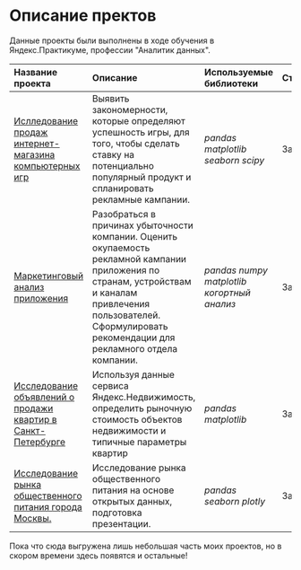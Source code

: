 # Описание пректов

Данные проекты были выполнены в ходе обучения в Яндекс.Практикуме, профессии "Аналитик данных". 

| Название проекта | Описание | Используемые библиотеки | Статус |
| :---------------------- | :---------------------- | :---------------------- | :---------------------- |
| [Ислледование продаж интернет-магазина компьютерных игр](https://github.com/npolatykin/yandex-praktikum-projects/tree/2b6cf08891219dde24161f7dad35aae3b4d249a9/%D0%98%D1%81%D0%BB%D0%BB%D0%B5%D0%B4%D0%BE%D0%B2%D0%B0%D0%BD%D0%B8%D0%B5%20%D0%BF%D1%80%D0%BE%D0%B4%D0%B0%D0%B6%20%D0%B8%D0%BD%D1%82%D0%B5%D1%80%D0%BD%D0%B5%D1%82-%D0%BC%D0%B0%D0%B3%D0%B0%D0%B7%D0%B8%D0%BD%D0%B0%20%D0%BA%D0%BE%D0%BC%D0%BF%D1%8C%D1%8E%D1%82%D0%B5%D1%80%D0%BD%D1%8B%D1%85%20%D0%B8%D0%B3%D1%80) | Выявить закономерности, которые определяют успешность игры, для того, чтобы сделать ставку на потенциально популярный продукт и спланировать рекламные кампании. | *pandas* *matplotlib* *seaborn* *scipy* | Завершен |
| [Маркетинговый анализ приложения](https://github.com/npolatykin/yandex-praktikum-projects/tree/2b6cf08891219dde24161f7dad35aae3b4d249a9/%D0%9C%D0%B0%D1%80%D0%BA%D0%B5%D1%82%D0%B8%D0%BD%D0%B3%D0%BE%D0%B2%D1%8B%D0%B9%20%D0%B0%D0%BD%D0%B0%D0%BB%D0%B8%D0%B7%20%D0%BF%D1%80%D0%B8%D0%BB%D0%BE%D0%B6%D0%B5%D0%BD%D0%B8%D1%8F) | Разобраться в причинах убыточности компании. Оценить окупаемость рекламной кампании приложения по странам, устройствам и каналам привлечения пользователей. Сформулировать рекомендации для рекламного отдела компании.| *pandas* *numpy* *matplotlib* *когортный анализ* | Завершен |
| [Исследование объявлений о продажи квартир в Санкт-Петербурге](https://github.com/npolatykin/yandex-praktikum-projects/tree/2b6cf08891219dde24161f7dad35aae3b4d249a9/%D0%98%D1%81%D1%81%D0%BB%D0%B5%D0%B4%D0%BE%D0%B2%D0%B0%D0%BD%D0%B8%D0%B5%20%D0%BE%D0%B1%D1%8A%D1%8F%D0%B2%D0%BB%D0%B5%D0%BD%D0%B8%D0%B9%20%D0%BE%20%D0%BF%D1%80%D0%BE%D0%B4%D0%B0%D0%B6%D0%B5%20%D0%BA%D0%B2%D0%B0%D1%80%D1%82%D0%B8%D1%80) | Используя данные сервиса Яндекс.Недвижимость, определить рыночную стоимость объектов недвижимости и типичные параметры квартир| *pandas* *matplotlib* | Завершен |
| [Исследование рынка общественного питания города Москвы.](https://github.com/npolatykin/yandex-praktikum-projects/tree/c264f8f0d48888a62943ee6244f1e75e06b99f41/%D0%98%D1%81%D1%81%D0%BB%D0%B5%D0%B4%D0%BE%D0%B2%D0%B0%D0%BD%D0%B8%D0%B5%20%D1%80%D1%8B%D0%BD%D0%BA%D0%B0%20%D0%BE%D0%B1%D1%89%D0%B5%D1%81%D1%82%D0%B2%D0%B5%D0%BD%D0%BD%D0%BE%D0%B3%D0%BE%20%D0%BF%D0%B8%D1%82%D0%B0%D0%BD%D0%B8%D1%8F%20%D0%B3%D0%BE%D1%80%D0%BE%D0%B4%D0%B0%20%D0%9C%D0%BE%D1%81%D0%BA%D0%B2%D1%8B) | Исследование рынка общественного питания на основе открытых данных, подготовка презентации. | *pandas* *seaborn* *plotly* | Завершен |

Пока что сюда выгружена лишь небольшая часть моих проектов, но в скором времени здесь появятся и остальные!
